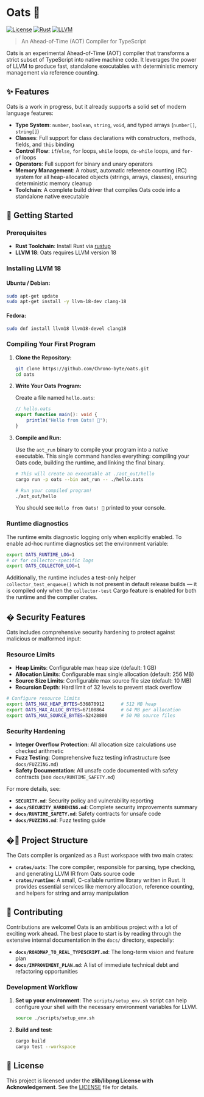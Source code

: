 # Oats 🌾

[![License](https://img.shields.io/badge/license-zlib-blue.svg)](LICENSE)
[![Rust](https://img.shields.io/badge/built%20with-Rust-000000.svg?logo=rust)](https://www.rust-lang.org/)
[![LLVM](https://img.shields.io/badge/powered%20by-LLVM%2018-262D3A.svg)](https://llvm.org/)

> An Ahead-of-Time (AOT) Compiler for TypeScript

Oats is an experimental Ahead-of-Time (AOT) compiler that transforms a strict
subset of TypeScript into native machine code. It leverages the power of LLVM to
produce fast, standalone executables with deterministic memory management via
reference counting.

## ✨ Features

Oats is a work in progress, but it already supports a solid set of modern
language features:

- **Type System**: `number`, `boolean`, `string`, `void`, and typed arrays
  (`number[]`, `string[]`)
- **Classes**: Full support for class declarations with constructors, methods,
  fields, and `this` binding
- **Control Flow**: `if`/`else`, `for` loops, `while` loops, `do-while` loops,
  and `for-of` loops
- **Operators**: Full support for binary and unary operators
- **Memory Management**: A robust, automatic reference counting (RC) system for
  all heap-allocated objects (strings, arrays, classes), ensuring deterministic
  memory cleanup
- **Toolchain**: A complete build driver that compiles Oats code into a
  standalone native executable

## 🚀 Getting Started

### Prerequisites

- **Rust Toolchain**: Install Rust via [rustup](https://rustup.rs/)
- **LLVM 18**: Oats requires LLVM version 18

### Installing LLVM 18

#### Ubuntu / Debian:

```bash
sudo apt-get update
sudo apt-get install -y llvm-18-dev clang-18
```
#### Fedora:

```bash
sudo dnf install llvm18 llvm18-devel clang18
```

### Compiling Your First Program

1. **Clone the Repository:**
   ```bash
   git clone https://github.com/Chrono-byte/oats.git
   cd oats
   ```

2. **Write Your Oats Program:**

   Create a file named `hello.oats`:
   ```typescript
   // hello.oats
   export function main(): void {
       println("Hello from Oats! 🌾");
   }
   ```

3. **Compile and Run:**

   Use the `aot_run` binary to compile your program into a native executable.
   This single command handles everything: compiling your Oats code, building
   the runtime, and linking the final binary.

   ```bash
   # This will create an executable at ./aot_out/hello
   cargo run -p oats --bin aot_run -- ./hello.oats

   # Run your compiled program!
   ./aot_out/hello
   ```

   You should see `Hello from Oats! 🌾` printed to your console.

### Runtime diagnostics

The runtime emits diagnostic logging only when explicitly enabled. To enable ad-hoc runtime diagnostics set the environment variable:

```bash
export OATS_RUNTIME_LOG=1
# or for collector-specific logs
export OATS_COLLECTOR_LOG=1
```

Additionally, the runtime includes a test-only helper `collector_test_enqueue()` which is not present in default release builds — it is compiled only when the `collector-test` Cargo feature is enabled for both the runtime and the compiler crates.

## � Security Features

Oats includes comprehensive security hardening to protect against malicious or malformed input:

### Resource Limits
- **Heap Limits**: Configurable max heap size (default: 1 GB)
- **Allocation Limits**: Configurable max single allocation (default: 256 MB)
- **Source Size Limits**: Configurable max source file size (default: 10 MB)
- **Recursion Depth**: Hard limit of 32 levels to prevent stack overflow

```bash
# Configure resource limits
export OATS_MAX_HEAP_BYTES=536870912      # 512 MB heap
export OATS_MAX_ALLOC_BYTES=67108864      # 64 MB per allocation
export OATS_MAX_SOURCE_BYTES=52428800     # 50 MB source files
```

### Security Hardening
- **Integer Overflow Protection**: All allocation size calculations use checked arithmetic
- **Fuzz Testing**: Comprehensive fuzz testing infrastructure (see `docs/FUZZING.md`)
- **Safety Documentation**: All unsafe code documented with safety contracts (see `docs/RUNTIME_SAFETY.md`)

For more details, see:
- **`SECURITY.md`**: Security policy and vulnerability reporting
- **`docs/SECURITY_HARDENING.md`**: Complete security improvements summary
- **`docs/RUNTIME_SAFETY.md`**: Safety contracts for unsafe code
- **`docs/FUZZING.md`**: Fuzz testing guide

## �📁 Project Structure

The Oats compiler is organized as a Rust workspace with two main crates:

- **`crates/oats`**: The core compiler, responsible for parsing, type checking,
  and generating LLVM IR from Oats source code
- **`crates/runtime`**: A small, C-callable runtime library written in Rust. It
  provides essential services like memory allocation, reference counting, and
  helpers for string and array manipulation

## 🤝 Contributing

Contributions are welcome! Oats is an ambitious project with a lot of exciting
work ahead. The best place to start is by reading through the extensive internal
documentation in the `docs/` directory, especially:

- **`docs/ROADMAP_TO_REAL_TYPESCRIPT.md`**: The long-term vision and feature
  plan
- **`docs/IMPROVEMENT_PLAN.md`**: A list of immediate technical debt and
  refactoring opportunities

### Development Workflow

1. **Set up your environment**: The `scripts/setup_env.sh` script can help
   configure your shell with the necessary environment variables for LLVM.
   ```bash
   source ./scripts/setup_env.sh
   ```

2. **Build and test**:
   ```bash
   cargo build
   cargo test --workspace
   ```

## 📄 License

This project is licensed under the **zlib/libpng License with Acknowledgement**. See the [LICENSE](LICENSE)
file for details.
